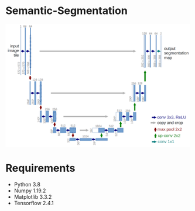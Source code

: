 # Semantic-Segmentation

![Image](https://github.com/saurabhkemekar/Semantic-Segmentation/blob/main/u-net-architecture.png)

# Requirements
* Python 3.8
* Numpy 1.19.2
* Matplotlib 3.3.2
* Tensorflow 2.4.1
